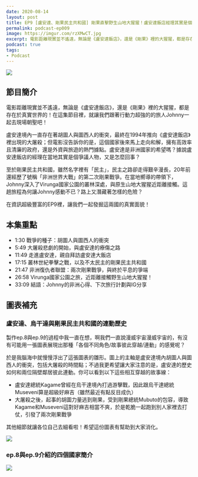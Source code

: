 ```yaml
---
date: 2020-08-14
layout: post
title: EP9 [盧安達、剛果民主共和國] 剛果直擊野生山地大猩猩！盧安達飯店經理其實是個爭議人物？ ft. Johnny
permalink: podcast-ep009
image: https://imgur.com/rzXMwCT.jpg
excerpt: 電影距離現實並不遙遠，無論是《盧安達飯店》，還是《剛果》裡的大猩猩，都是存在於真實世界的！在這集節目裡，就讓我們跟著行動力超強的的旅人Johnny一起去現場朝聖吧！
podcast: true
tags:
- Podcast
---
```


![](https://imgur.com/rzXMwCT.jpg)

## 節目簡介

電影距離現實並不遙遠，無論是《盧安達飯店》，還是《剛果》裡的大猩猩，都是存在於真實世界的！在這集節目裡，就讓我們跟著行動力超強的的旅人Johnny一起去現場朝聖吧！

盧安達境內一直存在著胡圖人與圖西人的衝突，最終在1994年推向《盧安達飯店》裡出現的大屠殺；但電影沒告訴你的是，這個國家後來馬上走向和解，擁有高效率且清廉的政府，還是外資與旅遊的熱門據點。盧安達是非洲國家的希望嗎？據說盧安達飯店的經理在當地其實是個爭議人物，又是怎麼回事？

至於剛果民主共和國，雖然名字裡有「民主」，民主之路卻走得艱辛漫長，20年前還經歷了號稱「非洲世界大戰」的第二次剛果戰爭。在當地嚮導的帶領下，Johnny深入了Virunga國家公園的叢林深處，與原生山地大猩猩近距離接觸。這趟旅程為何讓Johnny感動不已？路上又潛藏著怎樣的危險？

在資訊超級豐富的EP9裡，讓我們一起發掘這兩國的真實面貌！

## 本集重點

* 1:30 戰爭的種子：胡圖人與圖西人的衝突
* 5:49 大屠殺悲劇的開始，與盧安達的療傷之路
* 11:49 走進盧安達，親自拜訪盧安達大飯店
* 17:15 叢林世紀拳擊之戰，以及不太民主的剛果民主共和國
* 21:47 非洲復仇者聯盟：兩次剛果戰爭，與終於平息的爭端
* 26:58 Virunga國家公園之旅，近距離接觸野生山地大猩猩！
* 33:09 結語：Johnny的非洲心得、下次旅行計劃與IG分享

## 圖表補充

### 盧安達、烏干達與剛果民主共和國的連動歷史

製作ep.8與ep.9的過程中我一直在想，啊我們一直說漫威宇宙漫威宇宙的，有沒有可能用一張圖表展現出那種「各個不同角色/故事彼此穿越/連動」的感覺呢？

於是我腦海中就慢慢浮出了這張圖表的雛形。圖上的主軸是盧安達境內胡圖人與圖西人的衝突，包括大屠殺的時間點；不過我更希望讓大家注意的是，盧安達的歷史如何和兩位隔壁鄰居彼此連動。你可以看到以下這些相互穿越的故事線：

* 盧安達總統Kagame曾經在烏干達境內打過游擊戰，因此跟烏干達總統Museveni算是超級好麻吉（雖然最近有點反目成仇）
* 大屠殺之後，起事的胡圖力量逃到剛果，受到剛果總統Mubuto的包容，導致Kagame和Museveni這對好麻吉相當不爽，於是乾脆一起跑到別人家裡去打仗，引發了兩次剛果戰爭

其他細節就讓各位自己去細看啦！希望這份圖表有幫助到大家消化。

![](https://imgur.com/paVsPS0.jpg)

### ep.8與ep.9介紹的四個國家簡介

![](https://imgur.com/yRPBrlq.jpg)